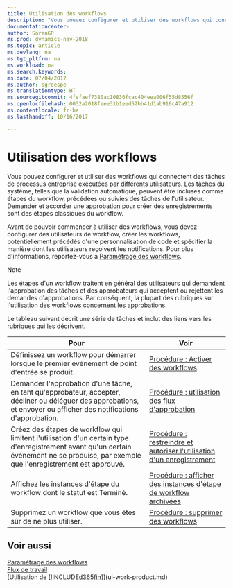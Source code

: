 ```yaml
---
title: Utilisation des workflows
description: "Vous pouvez configurer et utiliser des workflows qui connectent des tâches de processus entreprise exécutées par différents utilisateurs. Les tâches du système, telles que la validation automatique, peuvent être incluses comme étapes du workflow, précédées ou suivies des tâches de l'utilisateur. Demander et accorder une approbation pour créer des enregistrements sont des étapes classiques du workflow."
documentationcenter: 
author: SorenGP
ms.prod: dynamics-nav-2018
ms.topic: article
ms.devlang: na
ms.tgt_pltfrm: na
ms.workload: na
ms.search.keywords: 
ms.date: 07/04/2017
ms.author: sgroespe
ms.translationtype: HT
ms.sourcegitcommit: 4fefaef7380ac10836fcac404eea006f55d8556f
ms.openlocfilehash: 0032a2018feee31b1eed52bb41d1ab916c47a912
ms.contentlocale: fr-be
ms.lasthandoff: 10/16/2017

---
```

# <a name="using-workflows"></a>Utilisation des workflows
Vous pouvez configurer et utiliser des workflows qui connectent des tâches de processus entreprise exécutées par différents utilisateurs. Les tâches du système, telles que la validation automatique, peuvent être incluses comme étapes du workflow, précédées ou suivies des tâches de l'utilisateur. Demander et accorder une approbation pour créer des enregistrements sont des étapes classiques du workflow.  

 Avant de pouvoir commencer à utiliser des workflows, vous devez configurer des utilisateurs de workflow, créer les workflows, potentiellement précédés d'une personnalisation de code et spécifier la manière dont les utilisateurs reçoivent les notifications. Pour plus d'informations, reportez-vous à [Paramétrage des workflows](across-set-up-workflows.md).  

> [!NOTE]  
>  Les étapes d'un workflow traitent en général des utilisateurs qui demandent l'approbation des tâches et des approbateurs qui acceptent ou rejettent les demandes d'approbations. Par conséquent, la plupart des rubriques sur l'utilisation des workflows concernent les approbations.  

 Le tableau suivant décrit une série de tâches et inclut des liens vers les rubriques qui les décrivent.  

|**Pour**|**Voir**|  
|------------|-------------|  
|Définissez un workflow pour démarrer lorsque le premier événement de point d'entrée se produit.|[Procédure : Activer des workflows](across-how-to-enable-workflows.md)|  
|Demander l'approbation d'une tâche, en tant qu'approbateur, accepter, décliner ou déléguer des approbations, et envoyer ou afficher des notifications d'approbation.|[Procédure : utilisation des flux d'approbation](across-how-use-approval-workflows.md)|  
|Créez des étapes de workflow qui limitent l'utilisation d'un certain type d'enregistrement avant qu'un certain événement ne se produise, par exemple que l'enregistrement est approuvé.|[Procédure : restreindre et autoriser l'utilisation d'un enregistrement](across-how-to-restrict-and-allow-usage-of-a-record.md)|  
|Affichez les instances d'étape du workflow dont le statut est Terminé.|[Procédure : afficher des instances d'étape de workflow archivées](across-how-to-view-archived-workflow-step-instances.md)|  
|Supprimez un workflow que vous êtes sûr de ne plus utiliser.|[Procédure : supprimer des workflows](across-how-to-delete-workflows.md)|  

## <a name="see-also"></a>Voir aussi  
[Paramétrage des workflows](across-set-up-workflows.md)   
[Flux de travail](across-workflow.md)   
[Utilisation de [!INCLUDE[d365fin](includes/d365fin_md.md)]](ui-work-product.md)

